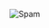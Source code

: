 ![Spam](https://user-images.githubusercontent.com/73377406/100641015-fbd54d00-335c-11eb-8aa2-5802db3bd48b.PNG)


